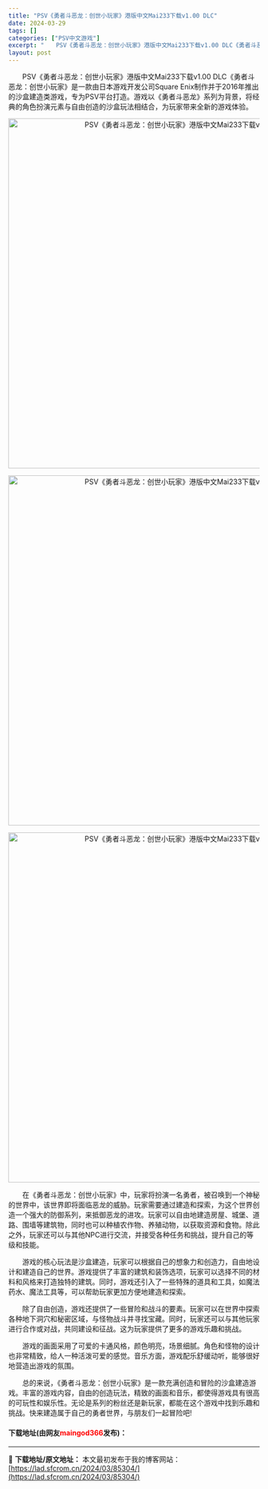 ```yaml
---
title: "PSV《勇者斗恶龙：创世小玩家》港版中文Mai233下载v1.00 DLC"
date: 2024-03-29
tags: []
categories: ["PSV中文游戏"]
excerpt: "　　PSV《勇者斗恶龙：创世小玩家》港版中文Mai233下载v1.00 DLC《勇者斗恶龙：创世小玩家》是一款由日本游戏开发公司Square Enix制作并于2016年推出的沙盒建造类游戏，专为PSV平台打造。游戏以《勇者斗恶龙》系列为背景，将经典的角色扮演元素与自由创造的沙盒玩法相结合，为玩家带来&hellip;"
layout: post
---
```


 <p>　　PSV《勇者斗恶龙：创世小玩家》港版中文Mai233下载v1.00 DLC《勇者斗恶龙：创世小玩家》是一款由日本游戏开发公司Square Enix制作并于2016年推出的沙盒建造类游戏，专为PSV平台打造。游戏以《勇者斗恶龙》系列为背景，将经典的角色扮演元素与自由创造的沙盒玩法相结合，为玩家带来全新的游戏体验。</p> <p align="center"><img align="" border="0" src="https://lad.sfcrom.cn/wp-content/uploads/2024/03/20240329_6606740fe0a12.webp" width="700" alt="PSV《勇者斗恶龙：创世小玩家》港版中文Mai233下载v1.00 DLC" /></p> <p align="center"><img align="" border="0" src="https://lad.sfcrom.cn/wp-content/uploads/2024/03/20240329_66067410426ef.webp" width="700" alt="PSV《勇者斗恶龙：创世小玩家》港版中文Mai233下载v1.00 DLC" /></p> <p align="center"><img align="" border="0" src="https://lad.sfcrom.cn/wp-content/uploads/2024/03/20240329_66067410a8e33.webp" width="700" alt="PSV《勇者斗恶龙：创世小玩家》港版中文Mai233下载v1.00 DLC" /></p> <p>　　在《勇者斗恶龙：创世小玩家》中，玩家将扮演一名勇者，被召唤到一个神秘的世界中，该世界即将面临恶龙的威胁。玩家需要通过建造和探索，为这个世界创造一个强大的防御系列，来抵御恶龙的进攻。玩家可以自由地建造房屋、城堡、道路、围墙等建筑物，同时也可以种植农作物、养殖动物，以获取资源和食物。除此之外，玩家还可以与其他NPC进行交流，并接受各种任务和挑战，提升自己的等级和技能。</p> <p>　　游戏的核心玩法是沙盒建造，玩家可以根据自己的想象力和创造力，自由地设计和建造自己的世界。游戏提供了丰富的建筑和装饰选项，玩家可以选择不同的材料和风格来打造独特的建筑。同时，游戏还引入了一些特殊的道具和工具，如魔法药水、魔法工具等，可以帮助玩家更加方便地建造和探索。</p> <p>　　除了自由创造，游戏还提供了一些冒险和战斗的要素。玩家可以在世界中探索各种地下洞穴和秘密区域，与怪物战斗并寻找宝藏。同时，玩家还可以与其他玩家进行合作或对战，共同建设和征战。这为玩家提供了更多的游戏乐趣和挑战。</p> <p>　　游戏的画面采用了可爱的卡通风格，颜色明亮，场景细腻。角色和怪物的设计也非常精致，给人一种活泼可爱的感觉。音乐方面，游戏配乐舒缓动听，能够很好地营造出游戏的氛围。</p> <p>　　总的来说，《勇者斗恶龙：创世小玩家》是一款充满创造和冒险的沙盒建造游戏。丰富的游戏内容，自由的创造玩法，精致的画面和音乐，都使得游戏具有很高的可玩性和娱乐性。无论是系列的粉丝还是新玩家，都能在这个游戏中找到乐趣和挑战。快来建造属于自己的勇者世界，与朋友们一起冒险吧!</p> <p><h4>下载地址(由网友<font color="red">maingod366</font>发布)：</h4></p> 

---
📖 **下载地址/原文地址：** 本文最初发布于我的博客网站：[https://lad.sfcrom.cn/2024/03/85304/](https://lad.sfcrom.cn/2024/03/85304/)
